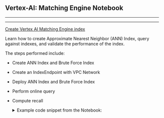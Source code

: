## Vertex-AI: Matching Engine Notebook
---
---

<a id="sdk_matching_engine_for_indexing"></a>[Create Vertex AI Matching Engine index](https://github.com/GoogleCloudPlatform/vertex-ai-samples/blob/main/notebooks/official/matching_engine/sdk_matching_engine_for_indexing.ipynb)

Learn how to create Approximate Nearest Neighbor (ANN) Index, query against indexes, and validate the performance of the index.

The steps performed include:

* Create ANN Index and Brute Force Index
* Create an IndexEndpoint with VPC Network
* Deploy ANN Index and Brute Force Index
* Perform online query
* Compute recall

    <details>
    <summary>Example code snippet from the Notebook:</summary>
    
    * Create an IndexEndpoint with VPC Network
        ```python
        # [START aiplatform_sdk_matching_engine_for_indexing]
        VPC_NETWORK = "[your-network-name]"
        VPC_NETWORK_FULL = "projects/{}/global/networks/{}".format(PROJECT_NUMBER, VPC_NETWORK)
        my_index_endpoint = aiplatform.MatchingEngineIndexEndpoint.create(
            display_name="index_endpoint_for_demo",
            description="index endpoint description",
            network=VPC_NETWORK_FULL,
        )
        # [END aiplatform_sdk_matching_engine_for_indexing]
        ```
        [:notebook: sdk_matching_engine_for_indexing.ipynb](https://github.com/GoogleCloudPlatform/vertex-ai-samples/blob/main/notebooks/official/matching_engine/sdk_matching_engine_for_indexing.ipynb)
    </details>
